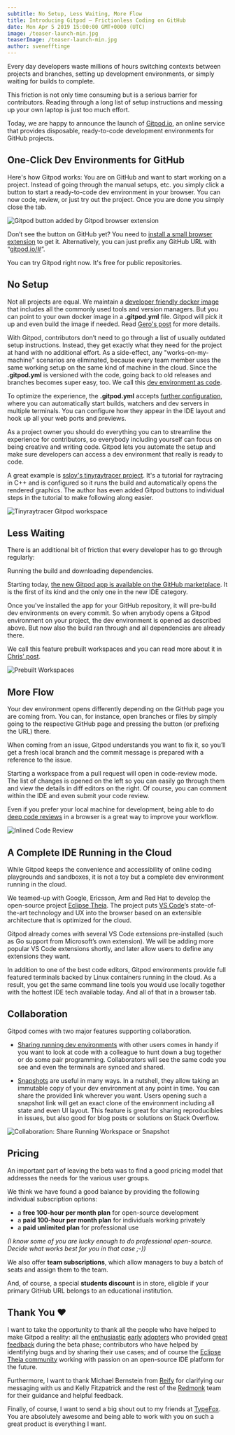 ```yaml
---
subtitle: No Setup, Less Waiting, More Flow
title: Introducing Gitpod — Frictionless Coding on GitHub
date: Mon Apr 5 2019 15:00:00 GMT+0000 (UTC)
image: /teaser-launch-min.jpg
teaserImage: /teaser-launch-min.jpg
author: svenefftinge
---
```


Every day developers waste millions of hours switching contexts between projects and branches, setting up development environments, or simply waiting for builds to complete.

This friction is not only time consuming but is a serious barrier for contributors. Reading through a long list of setup instructions and messing up your own laptop is just too much effort.

Today, we are happy to announce the launch of [Gitpod.io](https://gitpod.io), an online service that provides disposable, ready-to-code development environments for GitHub projects.

## One-Click Dev Environments for GitHub
Here's how Gitpod works: You are on GitHub and want to start working on a project. Instead of going through the manual setups, etc. you simply click a button to start a ready-to-code dev environment in your browser. You can now code, review, or just try out the project. Once you are done you simply close the tab.

![Gitpod button added by Gitpod browser extension](./gitpod-launch/browser-ext.png)

Don’t see the button on GitHub yet? You need to [install a small browser extension](/docs/browser-extension/) to get it. Alternatively, you can just prefix any GitHub URL with “[gitpod.io/#](https://gitpod.io/#)”.

You can try Gitpod right now. It's free for public repositories.

## No Setup
Not all projects are equal. We maintain a [developer friendly docker image](https://github.com/gitpod-io/workspace-images/blob/master/full/Dockerfile) that includes all the commonly used tools and version managers. But you can point to your own docker image in a __.gitpod.yml__ file. Gitpod will pick it up and even build the image if needed. Read [Gero's post](/blog/docker-in-gitpod/) for more details.

With Gitpod, contributors don’t need to go through a list of usually outdated setup instructions. Instead, they get exactly what they need for the project at hand with no additional effort. As a side-effect, any "works-on-my-machine" scenarios are eliminated, because every team member uses the same working setup on the same kind of machine in the cloud. Since the __.gitpod.yml__ is versioned with the code, going back to old releases and branches becomes super easy, too. We call this [dev environment as code](/blog/dev-env-as-code/).

To optimize the experience, the __.gitpod.yml__ accepts [further configuration](/docs/configuration/), where you can automatically start builds, watchers and dev servers in multiple terminals. You can configure how they appear in the IDE layout and hook up all your web ports and previews.

As a project owner you should do everything you can to streamline the experience for contributors, so everybody including yourself can focus on being creative and writing code. Gitpod lets you automate the setup and make sure developers can access a dev environment that really is ready to code.

A great example is [ssloy's tinyraytracer project](https://github.com/ssloy/tinyraytracer/wiki). It's a tutorial for raytracing in C++ and is configured so it runs the build and automatically opens the rendered graphics. The author has even added Gitpod buttons to individual steps in the tutorial to make following along easier.

![Tinyraytracer Gitpod workspace](./gitpod-launch/tinyrt.png)

## Less Waiting
There is an additional bit of friction that every developer has to go through regularly:

Running the build and downloading dependencies.

Starting today, [the new Gitpod app is available on the GitHub marketplace](https://github.com/apps/gitpod-io). It is the first of its kind and the only one in the new IDE category.

Once you've installed the app for your GitHub repository, it will pre-build dev environments on every commit. So when anybody opens a Gitpod environment on your project, the dev environment is opened as described above. But now also the build ran through and all dependencies are already there.

We call this feature prebuilt workspaces and you can read more about it in [Chris' post](/blog/prebuilds/).

![Prebuilt Workspaces](./gitpod-launch/prebuilt-workspaces.png)

## More Flow
Your dev environment opens differently depending on the GitHub page you are coming from. You can, for instance, open branches or files by simply going to the respective GitHub page and pressing the button (or prefixing the URL) there.

When coming from an issue, Gitpod understands you want to fix it, so you’ll get a fresh local branch and the commit message is prepared with a reference to the issue.

Starting a workspace from a pull request will open in code-review mode. The list of changes is opened on the left so you can easily go through them and view the details in diff editors on the right. Of course, you can comment within the IDE and even submit your code review.

Even if you prefer your local machine for development, being able to do [deep code reviews](/blog/when-code-reviews-lgtm/) in a browser is a great way to improve your workflow.

![Inlined Code Review](./gitpod-launch/inline-comments.png)

## A Complete IDE Running in the Cloud
While Gitpod keeps the convenience and accessibility of online coding playgrounds and sandboxes, it is not a toy but a complete dev environment running in the cloud.

We teamed-up with Google, Ericsson, Arm and Red Hat to develop the open-source project [Eclipse Theia](https://theia-ide.org). The project puts [VS Code](https://code.visualstudio.com/)’s state-of-the-art technology and UX into the browser based on an extensible architecture that is optimized for the cloud.

Gitpod already comes with several VS Code extensions pre-installed (such as Go support from Microsoft’s own extension). We will be adding more popular VS Code extensions shortly, and later allow users to define any extensions they want.

In addition to one of the best code editors, Gitpod environments provide full featured terminals backed by Linux containers running in the cloud. As a result, you get the same command line tools you would use locally together with the hottest IDE tech available today. And all of that in a browser tab.

## Collaboration
Gitpod comes with two major features supporting collaboration.
 - [Sharing running dev environments](/docs/sharing-and-collaboration/) with other users comes in handy if you want to look at code with a colleague to hunt down a bug together or do some pair programming. Collaborators will see the same code you see and even the terminals are synced and shared.

 - [Snapshots](/blog/workspace-snapshots/) are useful in many ways. In a nutshell, they allow taking an immutable copy of your dev environment at any point in time. You can share the provided link wherever you want. Users opening such a snapshot link will get an exact clone of the environment including all state and even UI layout. This feature is great for sharing reproducibles in issues, but also good for blog posts or solutions on Stack Overflow.

![Collaboration: Share Running Workspace or Snapshot](/gitpod-launch/collaboration.png)

## Pricing

An important part of leaving the beta was to find a good pricing model that addresses the needs for the various user groups.

We think we have found a good balance by providing the following individual subscription options:
 - a **free 100-hour per month plan** for open-source development
 - a **paid 100-hour per month plan** for individuals working privately
 - a **paid unlimited plan** for professional use

 _(I know some of you are lucky enough to do professional open-source. Decide what works best for you in that case ;-))_

We also offer **team subscriptions**, which allow managers to buy a batch of seats and assign them to the team.

And, of course, a special **students discount** is in store, eligible if your primary GitHub URL belongs to an educational institution.

## Thank You ❤️
I want to take the opportunity to thank all the people who have helped to make Gitpod a reality: all the [enthusiastic](https://twitter.com/JeremyJaydan/status/1096742668137246721) [early](https://twitter.com/RalfDMueller/status/1054079167841660928) [adopters](https://twitter.com/doppelganger9/status/1088926330857680896) who provided [great feedback](https://github.com/gitpod-io/gitpod/issues) during the beta phase; contributors who have helped by identifying bugs and by sharing their use cases; and of course the [Eclipse Theia community](https://github.com/theia-ide/theia/graphs/contributors) working with passion on an open-source IDE platform for the future.

Furthermore, I want to thank Michael Bernstein from [Reify](https://www.reifyworks.com/) for clarifying our messaging with us and Kelly Fitzpatrick and the rest of the [Redmonk](https://redmonk.com/) team for their guidance and helpful feedback.

Finally, of course, I want to send a big shout out to my friends at [TypeFox](https://www.typefox.io/about/). You are absolutely awesome and being able to work with you on such a great product is everything I want.
